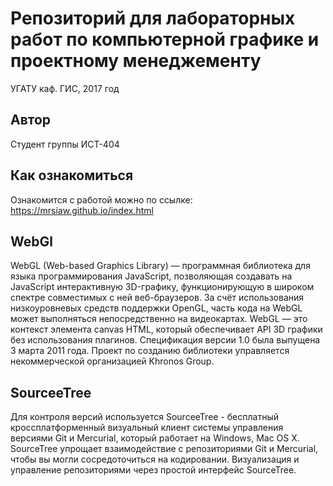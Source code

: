 # Репозиторий для лабораторных работ по компьютерной графике и проектному менеджементу
УГАТУ каф. ГИС, 2017 год
## Автор
Студент группы ИСТ-404

## Как ознакомиться
Ознакомится с работой можно по ссылке: https://mrsiaw.github.io/index.html

## WebGl
WebGL (Web-based Graphics Library) — программная библиотека для языка программирования JavaScript, позволяющая создавать на JavaScript интерактивную 3D-графику, функционирующую в широком спектре совместимых с ней веб-браузеров. За счёт использования низкоуровневых средств поддержки OpenGL, часть кода на WebGL может выполняться непосредственно на видеокартах. WebGL — это контекст элемента canvas HTML, который обеспечивает API 3D графики без использования плагинов. Спецификация версии 1.0 была выпущена 3 марта 2011 года. Проект по созданию библиотеки управляется некоммерческой организацией Khronos Group.

## SourceeTree
Для контроля версий используется SourceeTree - бесплатный кроссплатформенный визуальный клиент системы управления версиями Git и Mercurial, который работает на Windows, Mac OS X. SourceTree упрощает взаимодействие с репозиториями Git и Mercurial, чтобы вы могли сосредоточиться на кодировании. Визуализация и управление репозиториями через простой интерфейс SourceTree.
